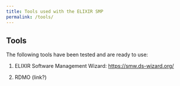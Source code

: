```yaml
---
title: Tools used with the ELIXIR SMP
permalink: /tools/
---
```


## Tools

The following tools have been tested and are ready to use:

1. ELIXIR Software Management Wizard: https://smw.ds-wizard.org/ 

2. RDMO (link?)